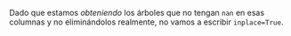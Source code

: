 Dado que estamos *obteniendo*  los árboles que no tengan `nan` en esas columnas y no eliminándolos realmente, no vamos a escribir `inplace=True`.